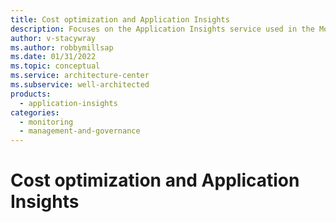 ```yaml
---
title: Cost optimization and Application Insights
description: Focuses on the Application Insights service used in the Monitoring solution to provide best-practice, design, and configuration recommendations related to Cost optimization.
author: v-stacywray
ms.author: robbymillsap
ms.date: 01/31/2022
ms.topic: conceptual
ms.service: architecture-center
ms.subservice: well-architected
products:
  - application-insights
categories:
  - monitoring
  - management-and-governance
---
```


# Cost optimization and Application Insights